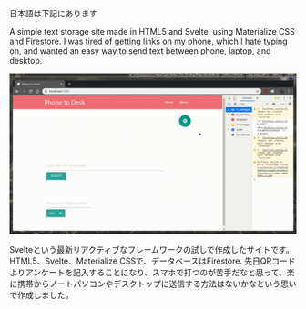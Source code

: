 日本語は下記にあります

A simple text storage site made in HTML5 and Svelte, using Materialize CSS and Firestore.
I was tired of getting links on my phone, which I hate typing on, and wanted an easy way to send text between phone, laptop, and desktop.

![Alt text](https://raw.githubusercontent.com/seanluse41/phonetodesk/master/phone2desk.gif)


Svelteという最新リアクティブなフレームワークの試しで作成したサイトです。HTML5、Svelte、Materialize CSSで、データベースはFirestore.
先日QRコードよりアンケートを記入することになり、スマホで打つのが苦手だなと思って、楽に携帯からノートパソコンやデスクトップに送信する方法はないかなという思いで作成しました。
